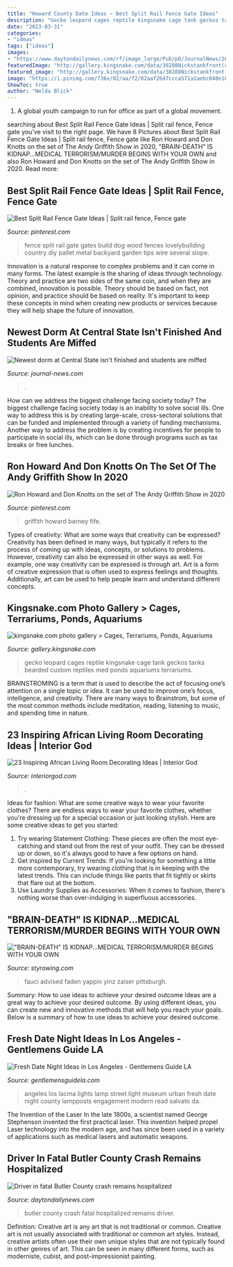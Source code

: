 ```yaml
---
title: "Howard County Date Ideas ~ Best Split Rail Fence Gate Ideas"
description: "Gecko leopard cages reptile kingsnake cage tank geckos tanks bearded custom reptiles med ponds aquariums terrariums"
date: "2023-03-31"
categories:
- "ideas"
tags: ["ideas"]
images:
- "https://www.daytondailynews.com/rf/image_large/Pub/p8/JournalNews/2017/04/06/Images/newsEngin.18320852_image1.jpg"
featuredImage: "http://gallery.kingsnake.com/data/38208Nickstankfront(cropped).JPG"
featured_image: "http://gallery.kingsnake.com/data/38208Nickstankfront(cropped).JPG"
image: "https://i.pinimg.com/736x/02/aa/f2/02aaf26d7ccca571a1aebc048e1887a7.jpg"
ShowToc: true
author: "Nelda Blick"
---
```



1. A global youth campaign to run for office as part of a global movement. 

	

		
searching about Best Split Rail Fence Gate Ideas | Split rail fence, Fence gate you've visit to the right page. We have 8 Pictures about Best Split Rail Fence Gate Ideas | Split rail fence, Fence gate like Ron Howard and Don Knotts on the set of The Andy Griffith Show in 2020, &quot;BRAIN-DEATH&quot; IS KIDNAP...MEDICAL TERRORISM/MURDER BEGINS WITH YOUR OWN and also Ron Howard and Don Knotts on the set of The Andy Griffith Show in 2020. Read more:
		
    
## Best Split Rail Fence Gate Ideas | Split Rail Fence, Fence Gate

<img loading=lazy src="https://i.pinimg.com/736x/c2/75/d0/c275d03236866d7ca4e4aa289f41cd83--dog-fence-fence-gates.jpg" onerror="this.onerror=null;this.src='https://tse4.mm.bing.net/th?id=OIP.oxHW4INVWrAWIFTYDzAeSQHaFj&amp;pid=15.1';" alt="Best Split Rail Fence Gate Ideas | Split rail fence, Fence gate">

_Source: pinterest.com_

>fence split rail gate gates build dog wood fences lovelybuilding country diy pallet metal backyard garden tips wire several slope. 

	

Innovation is a natural response to complex problems and it can come in many forms. The latest example is the sharing of ideas through technology. Theory and practice are two sides of the same coin, and when they are combined, innovation is possible. Theory should be based on fact, not opinion, and practice should be based on reality. It's important to keep these concepts in mind when creating new products or services because they will help shape the future of innovation.

    
## Newest Dorm At Central State Isn&#039;t Finished And Students Are Miffed

<img loading=lazy src="https://www.journal-news.com/resizer/6GBfVWsiBWQXhyQ5cX8dzkIwpJY=/1200x630/d1xee2ssey3x9d.cloudfront.net/07-09-2020/t_808e4f9ee1bc41b09f4009e8cc50c6f2_name_A2AB9EA6FC954BD793FAC5253EBA7348.jpg" onerror="this.onerror=null;this.src='https://tse2.mm.bing.net/th?id=OIP.E-uG9fVaYSQzZ_FT3VLMAQHaD4&amp;pid=15.1';" alt="Newest dorm at Central State isn&#039;t finished and students are miffed">

_Source: journal-news.com_

>. 

	

How can we address the biggest challenge facing society today?
The biggest challenge facing society today is an inability to solve social ills. One way to address this is by creating large-scale, cross-sectoral solutions that can be funded and implemented through a variety of funding mechanisms. Another way to address the problem is by creating incentives for people to participate in social ills, which can be done through programs such as tax breaks or free lunches.

    
## Ron Howard And Don Knotts On The Set Of The Andy Griffith Show In 2020

<img loading=lazy src="https://i.pinimg.com/736x/02/aa/f2/02aaf26d7ccca571a1aebc048e1887a7.jpg" onerror="this.onerror=null;this.src='https://tse4.mm.bing.net/th?id=OIP.8e8eKoqNSiMiMpc_R4o0UAHaHa&amp;pid=15.1';" alt="Ron Howard and Don Knotts on the set of The Andy Griffith Show in 2020">

_Source: pinterest.com_

>griffith howard barney fife. 

	

Types of creativity: What are some ways that creativity can be expressed?
Creativity has been defined in many ways, but typically it refers to the process of coming up with ideas, concepts, or solutions to problems. However, creativity can also be expressed in other ways as well. For example, one way creativity can be expressed is through art. Art is a form of creative expression that is often used to express feelings and thoughts. Additionally, art can be used to help people learn and understand different concepts.

    
## Kingsnake.com Photo Gallery &gt; Cages, Terrariums, Ponds, Aquariums

<img loading=lazy src="http://gallery.kingsnake.com/data/38208Nickstankfront(cropped).JPG" onerror="this.onerror=null;this.src='https://tse4.mm.bing.net/th?id=OIP.kCXuWLzO6MvezpOJY7TUuwHaEP&amp;pid=15.1';" alt="kingsnake.com photo gallery &gt; Cages, Terrariums, Ponds, Aquariums">

_Source: gallery.kingsnake.com_

>gecko leopard cages reptile kingsnake cage tank geckos tanks bearded custom reptiles med ponds aquariums terrariums. 

	

BRAINSTROMING is a term that is used to describe the act of focusing one’s attention on a single topic or idea. It can be used to improve one’s focus, intelligence, and creativity. There are many ways to Brainstrom, but some of the most common methods include meditation, reading, listening to music, and spending time in nature.

    
## 23 Inspiring African Living Room Decorating Ideas | Interior God

<img loading=lazy src="http://interiorgod.com/wp-content/uploads/2016/11/African-Living-Room-Decoration-With-Leather-Sofa.jpg" onerror="this.onerror=null;this.src='https://tse3.mm.bing.net/th?id=OIP.qAqq8N-YTRQr1oH6xxMA5gHaLG&amp;pid=15.1';" alt="23 Inspiring African Living Room Decorating Ideas | Interior God">

_Source: interiorgod.com_

>. 

	

Ideas for fashion: What are some creative ways to wear your favorite clothes?
There are endless ways to wear your favorite clothes, whether you're dressing up for a special occasion or just looking stylish. Here are some creative ideas to get you started: 
1. Try wearing Statement Clothing: These pieces are often the most eye-catching and stand out from the rest of your outfit. They can be dressed up or down, so it's always good to have a few options on hand. 
2. Get inspired by Current Trends: If you're looking for something a little more contemporary, try wearing clothing that is in keeping with the latest trends. This can include things like pants that fit tightly or skirts that flare out at the bottom. 
3. Use Laundry Supplies as Accessories: When it comes to fashion, there's nothing worse than over-indulging in superfluous accessories.

    
## &quot;BRAIN-DEATH&quot; IS KIDNAP...MEDICAL TERRORISM/MURDER BEGINS WITH YOUR OWN

<img loading=lazy src="http://www.styrowing.com/images/GATESFAUCI.jpg" onerror="this.onerror=null;this.src='https://tse2.mm.bing.net/th?id=OIP.3PtEjietUTglKsUecPMaEgHaEK&amp;pid=15.1';" alt="&quot;BRAIN-DEATH&quot; IS KIDNAP...MEDICAL TERRORISM/MURDER BEGINS WITH YOUR OWN">

_Source: styrowing.com_

>fauci advised faden yappin yinz zaiser pittsburgh. 

	

Summary: How to use ideas to achieve your desired outcome
Ideas are a great way to achieve your desired outcome. By using different ideas, you can create new and innovative methods that will help you reach your goals. Below is a summary of how to use ideas to achieve your desired outcome.

    
## Fresh Date Night Ideas In Los Angeles - Gentlemens Guide LA

<img loading=lazy src="https://www.gentlemensguidela.com/wp-content/uploads/2015/09/LACMA-urban-lights.jpg" onerror="this.onerror=null;this.src='https://tse1.mm.bing.net/th?id=OIP.n2BWOQw2v_4cwZghy6pAkgHaJ4&amp;pid=15.1';" alt="Fresh Date Night Ideas in Los Angeles - Gentlemens Guide LA">

_Source: gentlemensguidela.com_

>angeles los lacma lights lamp street light museum urban fresh date night county lampposts engagement modern read salvato da. 

	

The Invention of the Laser
In the late 1800s, a scientist named George Stephenson invented the first practical laser. This invention helped propel Laser technology into the modern age, and has since been used in a variety of applications such as medical lasers and automatic weapons.

    
## Driver In Fatal Butler County Crash Remains Hospitalized

<img loading=lazy src="https://www.daytondailynews.com/rf/image_large/Pub/p8/JournalNews/2017/04/06/Images/newsEngin.18320852_image1.jpg" onerror="this.onerror=null;this.src='https://tse2.mm.bing.net/th?id=OIP.lLt2JlBvxoT4wsxL7LqwQAHaE7&amp;pid=15.1';" alt="Driver in fatal Butler County crash remains hospitalized">

_Source: daytondailynews.com_

>butler county crash fatal hospitalized remains driver. 

	

Definition: Creative art is any art that is not traditional or common.
Creative art is not usually associated with traditional or common art styles. Instead, creative artists often use their own unique styles that are not typically found in other genres of art. This can be seen in many different forms, such as moderniste, cubist, and post-impressionist painting.

